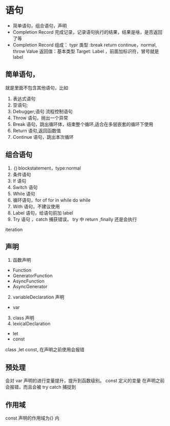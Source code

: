 # 语句

- 简单语句，组合语句，声明
- Completion Record 完成记录，记录语句执行的结果，结果是啥，是否返回了等
- Completion Record 组成：
  typr 类型 :break return continue，normal, throw
  Value 返回值：基本类型
  Target: Label ，前面加标识符，冒号就是 label

## 简单语句，

就是里面不包含其他语句，比如

1. 表达式语句
2. 空语句;
3. Debugger;语句
   流程控制语句
4. Throw 语句，抛出一个异常
5. Break 语句，跳出循环体，结束整个循环,适合在多层嵌套的循环下使用
6. Return 语句,返回函数值
7. Continue 语句，跳出本次循环

## 组合语句

1. ｛｝blockstatement，type:normal
2. 条件语句
3. If 语句
4. Switch 语句
5. While 语句
6. 循环语句，for of for in while do while
7. With 语句，不建议使用
8. Label 语句，给语句前加 label
9. Try 语句 ，catch 捕获错误， try 中 return ,finally 还是会执行

iteration

## 声明

1. 函数声明

- Function
- GeneratorFunction
- AsyncFunction
- AsyncGenerator

2. variableDeclaration 声明

- var

3. class 声明
4. lexicalDeclaration

- let
- const

class ,let const,
在声明之前使用会报错

## 预处理

会对 var 声明的进行变量提升，提升到函数级别。
const 定义的变量 在声明之前会报错，而且会被 try catch 捕捉到

## 作用域

const 声明的作用域为{} 内
